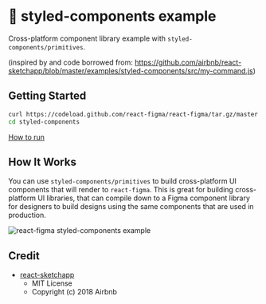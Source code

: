 # 💅 styled-components example

Cross-platform component library example with `styled-components/primitives`.

(inspired by and code borrowed from: https://github.com/airbnb/react-sketchapp/blob/master/examples/styled-components/src/my-command.js)

## Getting Started

```sh
curl https://codeload.github.com/react-figma/react-figma/tar.gz/master | tar -xz --strip=2 react-figma/examples/styled-components
cd styled-components
```

[How to run](../../contributing.md#running-examples)

## How It Works

You can use `styled-components/primitives` to build cross-platform UI components that will render to `react-figma`. This is great for building cross-platform UI libraries, that can compile down to a Figma component library for designers to build designs using the same components that are used in production.

![react-figma styled-components example](https://user-images.githubusercontent.com/6757532/78387041-87cc8480-75d6-11ea-8fd0-b202d2e221ee.png)

## Credit
  - [react-sketchapp](https://github.com/airbnb/react-sketchapp)
    - MIT License
    - Copyright (c) 2018 Airbnb
